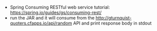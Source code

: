 * Spring Consuming RESTful web service tutorial: https://spring.io/guides/gs/consuming-rest/
* run the JAR and it will consume from the http://gturnquist-quoters.cfapps.io/api/random API and print response body
in stdout
